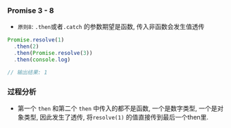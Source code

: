 ### Promise 3 - 8
- `原则8`: `.then`或者`.catch` 的参数期望是函数, 传入非函数会发生值透传

```js
Promise.resolve(1)
  .then(2)
  .then(Promise.resolve(3))
  .then(console.log)

// 输出结果: 1
```

### 过程分析
- 第一个 `then` 和第二个 `then` 中传入的都不是函数, 一个是数字类型, 一个是对象类型, 因此发生了透传, 将`resolve(1)` 的值直接传到最后一个then里.

